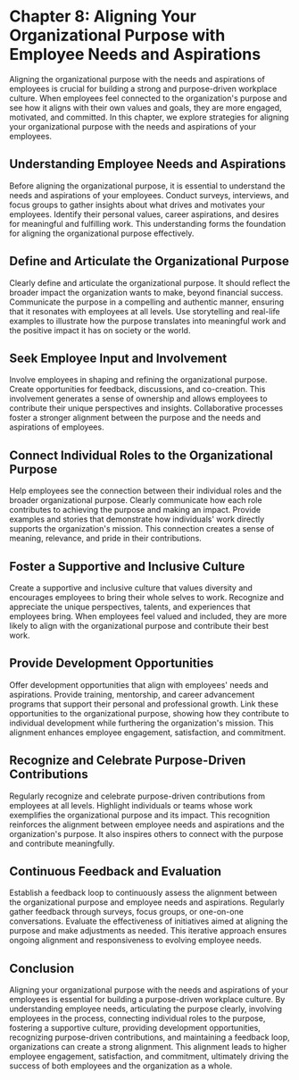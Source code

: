 Chapter 8: Aligning Your Organizational Purpose with Employee Needs and Aspirations
===================================================================================

Aligning the organizational purpose with the needs and aspirations of employees is crucial for building a strong and purpose-driven workplace culture. When employees feel connected to the organization's purpose and see how it aligns with their own values and goals, they are more engaged, motivated, and committed. In this chapter, we explore strategies for aligning your organizational purpose with the needs and aspirations of your employees.

Understanding Employee Needs and Aspirations
--------------------------------------------

Before aligning the organizational purpose, it is essential to understand the needs and aspirations of your employees. Conduct surveys, interviews, and focus groups to gather insights about what drives and motivates your employees. Identify their personal values, career aspirations, and desires for meaningful and fulfilling work. This understanding forms the foundation for aligning the organizational purpose effectively.

Define and Articulate the Organizational Purpose
------------------------------------------------

Clearly define and articulate the organizational purpose. It should reflect the broader impact the organization wants to make, beyond financial success. Communicate the purpose in a compelling and authentic manner, ensuring that it resonates with employees at all levels. Use storytelling and real-life examples to illustrate how the purpose translates into meaningful work and the positive impact it has on society or the world.

Seek Employee Input and Involvement
-----------------------------------

Involve employees in shaping and refining the organizational purpose. Create opportunities for feedback, discussions, and co-creation. This involvement generates a sense of ownership and allows employees to contribute their unique perspectives and insights. Collaborative processes foster a stronger alignment between the purpose and the needs and aspirations of employees.

Connect Individual Roles to the Organizational Purpose
------------------------------------------------------

Help employees see the connection between their individual roles and the broader organizational purpose. Clearly communicate how each role contributes to achieving the purpose and making an impact. Provide examples and stories that demonstrate how individuals' work directly supports the organization's mission. This connection creates a sense of meaning, relevance, and pride in their contributions.

Foster a Supportive and Inclusive Culture
-----------------------------------------

Create a supportive and inclusive culture that values diversity and encourages employees to bring their whole selves to work. Recognize and appreciate the unique perspectives, talents, and experiences that employees bring. When employees feel valued and included, they are more likely to align with the organizational purpose and contribute their best work.

Provide Development Opportunities
---------------------------------

Offer development opportunities that align with employees' needs and aspirations. Provide training, mentorship, and career advancement programs that support their personal and professional growth. Link these opportunities to the organizational purpose, showing how they contribute to individual development while furthering the organization's mission. This alignment enhances employee engagement, satisfaction, and commitment.

Recognize and Celebrate Purpose-Driven Contributions
----------------------------------------------------

Regularly recognize and celebrate purpose-driven contributions from employees at all levels. Highlight individuals or teams whose work exemplifies the organizational purpose and its impact. This recognition reinforces the alignment between employee needs and aspirations and the organization's purpose. It also inspires others to connect with the purpose and contribute meaningfully.

Continuous Feedback and Evaluation
----------------------------------

Establish a feedback loop to continuously assess the alignment between the organizational purpose and employee needs and aspirations. Regularly gather feedback through surveys, focus groups, or one-on-one conversations. Evaluate the effectiveness of initiatives aimed at aligning the purpose and make adjustments as needed. This iterative approach ensures ongoing alignment and responsiveness to evolving employee needs.

Conclusion
----------

Aligning your organizational purpose with the needs and aspirations of your employees is essential for building a purpose-driven workplace culture. By understanding employee needs, articulating the purpose clearly, involving employees in the process, connecting individual roles to the purpose, fostering a supportive culture, providing development opportunities, recognizing purpose-driven contributions, and maintaining a feedback loop, organizations can create a strong alignment. This alignment leads to higher employee engagement, satisfaction, and commitment, ultimately driving the success of both employees and the organization as a whole.
